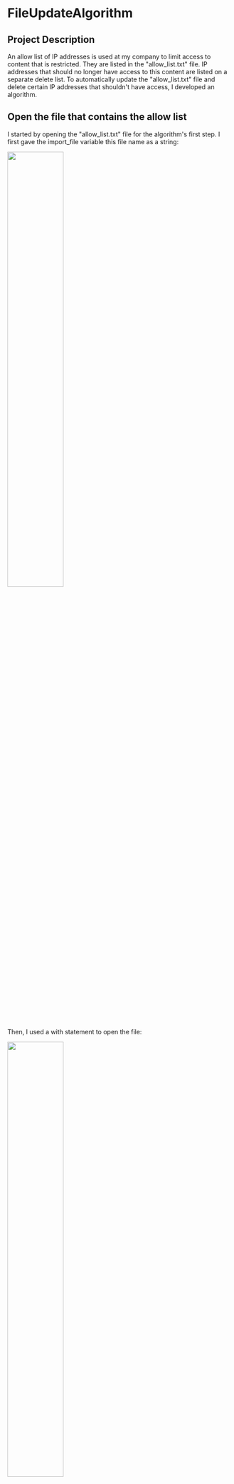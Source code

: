 # FileUpdateAlgorithm

<h2>Project Description</h2>
An allow list of IP addresses is used at my company to limit access to content that is restricted.
 They are listed in the "allow_list.txt" file. IP addresses that should no longer have access to this content are listed on a separate delete list. To automatically update the "allow_list.txt" file and delete certain IP addresses that shouldn't have access, I developed an algorithm.
<br />



<h2>Open the file that contains the allow list</h2>


I started by opening the "allow_list.txt" file for the algorithm's first step. I first gave the import_file variable this file name as a string:
<br/>
  
  
<img src="https://i.imgur.com/lq4velq.png" height="50%" width="50%"/>
 
Then, I used a with statement to open the file: <br/>
  
  <img src="https://i.imgur.com/8QW53BF.png" height="50%" width="50%"/>
  
  In my algorithm, the allow list file is opened in read mode using the.open() function and the with statement to read it. My access to the IP addresses kept in the allow list file will be made possible by accessing the file. By shutting the file when the with statement is finished, the with keyword will aid in resource management. The open() function contains two parameters in the code with import_file, "r" as the file: parameter. First, I specify the file to import, and then I specify what I want to do with that file in the second. The letter "r" here denotes my desire to read it. As I work inside the with statement, the code also uses the as keyword to assign a variable called file, which stores the results of the.open() function.<br/>
  
  
  <h2>Read the file contents</h2>


In order to read the file contents, I used the .read() method to convert it into the string.
<br/>
  
  
<img src="https://i.imgur.com/bGyUFmz.png" height="50%" width="50%"/>
 
I can use the.read() function in the with statement's body when utilizing an.open() method that has the argument "r" for "read." I can read the file by converting it to a string using the.read() method. The file variable mentioned in the with statement was subjected to the.read() method. Then I set the variable ip_addresses to contain the textual output of this procedure.
In short, this method converts the "allow_list.txt" file's contents into a string format so that I may utilize the string in my Python application to organize and retrieve data.
 <br/>
 
  
 <h2>Convert the string into a list</h2>


In order to remove individual IP addresses from the allow list, I needed it to be in list format. Therefore, I next used the .split() method to convert the ip_addresses string into a list:
<br/>
  
  
<img src="https://i.imgur.com/az0IJy8.png" height="50%" width="50%"/>
 
 You can use a string variable to append the.split() function to. It operates by turning a string's contents into a list. To make it simpler to delete IP addresses from the allow list, ip_addresses has been divided into a list. The.split() function divides text into list elements by default based on whitespace. In this algorithm, the data contained in the variable ip_addresses, which is a string of IP addresses, each separated by a whitespace, is converted into a list of IP addresses by the.split() function. I reassigned this list back to the ip_addresses variable to store it.  <br/>
  
  
   <h2>Iterate through the remove list</h2>



A key part of my algorithm involves iterating through the IP addresses that are elements in the
remove_list. To do this, I incorporated a for loop:
<br/>
  
<img src="https://i.imgur.com/0QPF7bC.png" height="30%" width="40%"/>
   
   <h2>Remove IP addresses that are on the remove list</h2>



Any IP address in the allow list, ip_addresses, that is also in the remove_list must be removed according to the algorithm. I was able to include the.remove() method in the body of my for loop in the following fashion since all of the entries in remove_list are also in the ip_addresses list and the ip_addresses list does not contain duplicates:
<br/>
  
<img src="https://i.imgur.com/k8BWpQP.png" height="50%" width="50%"/>
 
I applied.remove() to ip_addresses because the IP addresses in the remove_list need to be removed from the list of IP addresses. To ensure that each IP address in the remove_list was removed from ip_addresses, I passed in the loop variable element as an argument. <br/>
  
  
   <h2>Update the file with the revised list of IP addresses </h2>



I had to update the allow list file with the updated list of IP addresses as the last step in my method. I have to first change the list back into a string in order to achieve that. For this, I employed the.join() method:
<br/>
  
<img src="https://i.imgur.com/UPGsjqp.png" height="50%" width="50%"/>
 
The iterable's contents are all combined into a string using the.join() method. A string that contains characters that, when joined into a string, will divide the iterable's elements is given to the.join() method. In this approach, I created a string from the list of ip_addresses using the.join() method so that I could send it as an argument to the.write() method when writing to the "allow_list.txt" file. The separator was a single space  (" ").

I then updated the file using a second with statement and the.write() method: <br/>
  
  <img src="https://i.imgur.com/v4ycHfd.png" height="50%" width="50%"/>
  
  This time, I added a second argument of "w" to my with statement's use of the open() method. With this parameter, I'm trying to open a file so I can change its contents. I can use this argument "w" to invoke the.write() function in the with statement's main body. The .write() function replaces any existing file content and writes string data to the specified file.

In this instance, I wanted to add a string with the updated allow list to the "allow_list.txt" file.
 Any IP addresses that were deleted from the allow list will no longer have access to the restricted material. I added the.write() function to the file object file that I specified in the with statement in order to overwrite the file. I used the ip_addresses variable as a parameter to indicate that the data in this variable should be used in place of the contents of the file mentioned in the with statement. <br/>

  
<h2>Summary</h2>
I developed an algorithm that eliminates IP addresses from the "allow_list.txt" file of authorized IP addresses that are listed in a remove_list variable. Opening the file, transforming it to a string that could be read, and then turning that string into a list that was kept in the variable ip_addresses were all steps in this procedure. I then used the.remove() method to delete each IP address from the ip_addresses list as I iterated through the IP addresses in the remove_list. Then, in order to replace the IP address list in the "allow_list.txt" file with the updated list, I used the.join() technique to turn the IP addresses back into strings.
<br />
